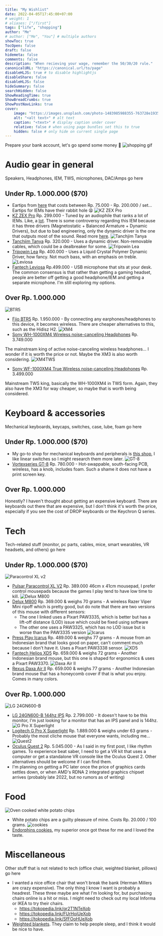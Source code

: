 ```yaml
---
title: "My Wishlist"
date: 2022-04-05T17:45:00+07:00
# weight: 1
# aliases: ["/first"]
tags: ["life", "shopping"]
author: "Me"
# author: ["Me", "You"] # multiple authors
showToc: true
TocOpen: false
draft: false
hidemeta: false
comments: false
description: "When recieving your wage, remember the 50/30/20 rule."
canonicalURL: "https://canonical.url/to/page"
disableHLJS: true # to disable highlightjs
disableShare: false
disableHLJS: false
hideSummary: false
searchHidden: false
ShowReadingTime: true
ShowBreadCrumbs: true
ShowPostNavLinks: true
cover:
    image: "https://images.unsplash.com/photo-1483985988355-763728e1935b?ixlib=rb-1.2.1&ixid=MnwxMjA3fDB8MHxwaG90by1wYWdlfHx8fGVufDB8fHx8&auto=format&fit=crop&w=1170&q=80" # image path/url
    alt: "<alt text>" # alt text
    caption: "<text>" # display caption under cover
    relative: false # when using page bundles set this to true
    hidden: false # only hide on current single page
---
```

Prepare your bank account, let's go spend some money :money_with_wings:
![shopping gif](https://media.giphy.com/media/l3q2t2KAyvxy9xBe0/giphy-downsized.gif#center)

# Audio gear in general
Speakers, Headphones, IEM, TWS, microphones, DAC/Amps go here 
## Under Rp. 1.000.000 ($70)
- Eartips from [here](https://www.tokopedia.com/audionstore) that costs between Rp. 75.000 - Rp. 200.000 / set... Eartips for IEMs have their rabbit hole :tired_face:
![KZ ZEX Pro](https://images.tokopedia.net/img/cache/300/VqbcmM/2022/1/14/c649bdc0-6b2f-450e-b92f-8365b3b57f96.jpg#center)
- [KZ ZEX Pro](https://tokopedia.link/oJUd1SqXWob) Rp. 299.000 - Tuned by an audiophile that ranks a lot of IEMs. Like, a [lot](https://crinacle.com/rankings/iems/). There is some controversy regarding this IEM because it has three drivers (Magnetostatic + Balanced Armature + Dynamic Drivers), but due to bad engineering, only the dynamic driver is the one that outputs most of the sound. Read more [here](https://crinacle.com/2022/03/07/the-crn-kz-situation/).
![Tanchjim Tanya](https://images.tokopedia.net/img/cache/300/VqbcmM/2021/5/2/91521109-83e5-48c7-a4d9-5bc78c611fd2.jpg#center)
- [Tanchjim Tanya](https://tokopedia.link/IrY6ERbXWob) Rp. 320.000 - Uses a dynamic driver. Non-removable cables, which could be a dealbreaker for some.
![Tripowin Lea](https://images.tokopedia.net/img/cache/300/VqbcmM/2022/1/6/82bd2d8a-4d26-4cf0-9ca4-4a3e2ed91bc2.jpg#center)
- [Tripowin Lea](https://tokopedia.link/Ccy8P1OWWob) Rp. 400.000 - Uses a Liquid Crystal Polymer Dynamic Driver, how fancy. Not much bass, with an emphasis on treble. 
![Leviosa](https://images.tokopedia.net/img/cache/300/VqbcmM/2021/2/8/33794094-7aa3-4857-b4e9-1c739f18c030.jpg#center)
- [Fantech Leviosa](https://tokopedia.link/Siun965dXob) Rp.499.000 - USB microphone that sits at your desk. The common consensus is that rather than getting a gaming headset, people are better off getting a good headphone/IEM and getting a separate microphone. I'm still exploring my options.
## Over Rp. 1.000.000
![BTR5](https://images.tokopedia.net/img/cache/300/VqbcmM/2021/10/24/02367f4e-af86-4361-a4a4-0878597bbaf7.jpg#center)
- [Fiio BTR5](https://tokopedia.link/MIvWxRRcXob) Rp. 1.950.000 - By connecting any earphones/headphones to this device, it becomes wireless. There are cheaper alternatives to this, such as the Hidisz H2.
![XM4](https://images.tokopedia.net/img/cache/300/VqbcmM/2022/3/4/a30e02d7-556b-42ac-9b85-9e0fc6303fc7.jpg#center)
- [Sony WH-1000XM4 Wireless noise-canceling Headphones](https://tokopedia.link/0p77wzPXWob) Rp. 3.749.000

The mainstream king of active noise-canceling wireless headphones... I wonder if it is worth the price or not. Maybe the XM3 is also worth considering.
![XM4TWS](https://images.tokopedia.net/img/cache/300/VqbcmM/2022/3/9/abbe2d38-1163-46a5-9097-9057cc367d8a.jpg#center)
- [Sony WF-1000XM4 True Wireless noise-canceling Headphones](https://tokopedia.link/ZI24yX3XWob) Rp. 3.499.000

Mainstream TWS king, basically the WH-1000XM4 in TWS form. Again, they also have the XM3 for way cheaper, so maybe that is worth being considered.

# Keyboard & accessories
Mechanical keyboards, keycaps, switches, case, lube, foam go here
## Under Rp. 1.000.000 ($70)
- My go-to shop for mechanical keyboards and peripherals is [this shop](https://www.tokopedia.com/mechkeyboardsid/product), I like linear switches so I might research them more later.
![GT-8](https://images.tokopedia.net/img/cache/300/VqbcmM/2022/3/27/ec340a4d-147a-4d66-aba8-3bfe0424e9c4.jpg#center)
- [Vortexseries GT-8](https://tokopedia.link/qpnMxFuYWob) Rp. 780.000 - Hot-swappable, south-facing PCB, wireless, has a knob, includes foam. Such a shame it does not have a print screen key.
## Over Rp. 1.000.000
Honestly? I haven't thought about getting an expensive keyboard. There are keyboards out there that are expensive, but I don't think it's worth the price, especially if you see the cost of DROP keyboards or the Keychron Q series.

# Tech
Tech-related stuff (monitor, pc parts, cables, mice, smart wearables, VR headsets, and others) go here
## Under Rp. 1.000.000 ($70)
![Paracontrol XL v2](https://images.tokopedia.net/img/cache/300/VqbcmM/2021/12/30/8884a30f-2593-4bf5-8680-f3f5a13f30a6.jpg#center)
- [Pulsar Paracontrol XL V2](https://tokopedia.link/mqqu5bDcXob) Rp. 389.000 46cm x 41cm mousepad, I prefer control mousepads because the games I play tend to have low time to kill.
![Delux M800](https://images.tokopedia.net/img/cache/300/VqbcmM/2021/6/23/80ff7b8b-dd8d-4e49-9f31-1f622a3d51f2.jpg#center)
- [Delux M800](https://tokopedia.link/Or3LdyV1Wob) Rp. 369.000 & weighs 70 grams - A wireless Razer Viper Mini ripoff which is pretty good, but do note that there are two versions of this mouse with different sensors:
    - The one I linked uses a Pixart PAW3335, which is better but has a lift-off distance (LOD) issue which could be fixed using software
    - The other one uses a PAW3325, which has no LOD issue but is worse than the PAW3335 version
![Icarus](https://images.tokopedia.net/img/cache/300/VqbcmM/2021/10/24/38213293-0d8f-45d7-af12-8b6b2f5b8d40.jpg#center)
- [Press Play Icarus](https://tokopedia.link/QI29SEo2Wob) Rp. 489.000 & weighs 77 grams - A mouse from an Indonesian brand that looks good on paper, can't comment much because I don't have it. Uses a Pixart PAW3338 sensor.
![XD5](https://images.tokopedia.net/img/cache/300/VqbcmM/2021/10/16/1cbd238e-59da-4f88-958f-c865c177e37c.jpg#center)
- [Fantech Helios XD5](https://tokopedia.link/0Zae29F2Wob) Rp. 659.000 & weighs 72 grams - Another Indonesian brand mouse, but this one is shaped for ergonomics & uses a Pixart PAW3370.
![Daxa Air II](https://images.tokopedia.net/img/cache/300/VqbcmM/2022/3/5/ca890a64-395f-4bb2-87a6-f27405e54f08.jpg#center)
- [Rexus Daxa Air II](https://tokopedia.link/RPcPIr6mYob) Rp. 659.000 & weighs 77 grams - Another Indonesian brand mouse that has a honeycomb cover if that is what you enjoy. Comes in many colors. 

## Over Rp. 1.000.000
![LG 24GN600-B](https://images.tokopedia.net/img/cache/300/VqbcmM/2021/7/16/3fda50c1-dd77-43b0-ab25-fc8a11e9da61.jpg#center)
- [LG 24GN600-B 144hz IPS](https://tokopedia.link/5g82NT82Wob) Rp. 2.799.000 - It doesn't have to be this monitor, I'm just looking for a monitor that has an IPS panel and is 144hz.
![G Pro X Superlight](https://images.tokopedia.net/img/cache/300/VqbcmM/2022/2/22/559e3e80-78a4-468c-a5c2-795d9fa17e10.jpg#center)
- [Logitech G Pro X Superlight](https://tokopedia.link/MuBfEPm3Wob) Rp. 1.889.000 & weighs under 63 grams - Probably the most cliche mouse that everyone wants, including me...
![Quest2](https://images.tokopedia.net/img/cache/300/product-1/2020/9/17/2016579/2016579_a1ae4d30-8fda-4ebd-b278-75aaffd7cb06_2000_2000#center)
- [Oculus Quest 2](https://tokopedia.link/URNpeUJdXob) Rp. 5.045.000 - As I said in my first post, I like rhythm games. To experience beat saber, I need to get a VR kit that uses a computer or get a standalone VR console like the Oculus Quest 2. Other alternatives should be welcome if I can find them.
- I'm planning on getting a PC later once the price of graphics cards settles down, or when AMD's RDNA 2 integrated graphics chipset arrives (probably late 2022, but no rumors as of writing)

# Food
![Oven cooked white potato chips](https://images.tokopedia.net/img/cache/300/product-1/2020/6/16/98869546/98869546_8eca1dfe-9bf2-48f9-a197-5484a66ae017_1000_1000#center)
- White potato chips are a guilty pleasure of mine. Costs Rp. 20.000 / 100 grams.
![cookies](https://images.tokopedia.net/img/cache/300/VqbcmM/2021/10/6/446d01d9-09c1-4cee-9cf9-4ec54a8ab2e9.jpg#center)
- [Endorphins cookies](https://tokopedia.link/sJvj4XP3Wob), my superior once got these for me and I loved the taste.

# Miscellaneous
Other stuff that is not related to tech (office chair, weighted blanket, pillows) go here
- I wanted a nice office chair that won't break the bank (Herman Millers are crazy expensive). The only thing I know I want is probably a headrest. These three maybe are what I'm looking for, but purchasing chairs online is a hit or miss. I might need to check out my local Informa or IKEA to try their chairs.
  - https://tokopedia.link/qr2T1NTeXob
  - https://tokopedia.link/FUrHoiUeXob
  - https://tokopedia.link/SfFOoHUeXob
- [Weighted blankets](https://tokopedia.link/0uIu7uZeXob). They claim to help people sleep, and I think it would be nice to have.